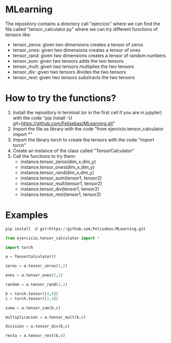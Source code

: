 # MLearning
The repository contains  a directory call "ejercicio" where we can find the file called "tensor_calculator.py" where we 
can try different functions of tensors like:

- tensor_zeros: given two dimensions creates a tensor of zeros 
- tensor_ones: given two dimensions creates a tensor of ones 
- tensor_rand: given two dimensions creates a tensor of random numbers 
- tensor_sum: given two tensors adds the two tensors
- tensor_mult: given two tensors multiplies the two tensors
- tensor_div: given two tensors divides the two tensors
- tensor_rest: given two tensors substracts the two tensors

# How to try the functions?

1. Install the repository in terminal (or in the first cell if you are in jupyter) with the code "pip install -U git+https://github.com/Felisebas/MLearning.git"
2. Import the file as library with the code "from ejercicio.tensor_calculator import *"
3. Import the library torch to create the tensors with the code "import torch"
3. Create an instance of the class called "TensorCalculator"
4. Call the functions to try them:
   - instance.tensor_zeros(dim_x,dim_y)
   - instance.tensor_ones(dim_x,dim_y)
   - instance.tensor_rand(dim_x,dim_y)
   - instance.tensor_sum(tensor1, tensor2)
   - instance.tensor_mult(tensor1, tensor2)
   - instance.tensor_div(tensor1, tensor2)
   - instance.tensor_rest(tensor1, tensor2)

# Examples

```python
pip install -U git+https://github.com/Felisebas/MLearning.git

from ejercicio.tensor_calculator import *

import torch

a = TensorCalculator()

zeros = a.tensor_zeros(2,2)

ones = a.tensor_ones(2,2)

random = a.tensor_rand(2,2)

b = torch.tensor([4,8])
c = torch.tensor([2,4])

suma = a.tensor_sum(b,c)

multiplicacion = a.tensor_mult(b,c)

division = a.tensor_div(b,c)

resta = a.tensor_rest(b,c)
```



